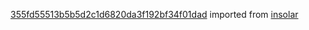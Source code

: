 [355fd55513b5b5d2c1d6820da3f192bf34f01dad](https://github.com/insolar/insolar/commit/355fd55513b5b5d2c1d6820da3f192bf34f01dad) imported from [insolar](https://github.com/insolar/insolar)
